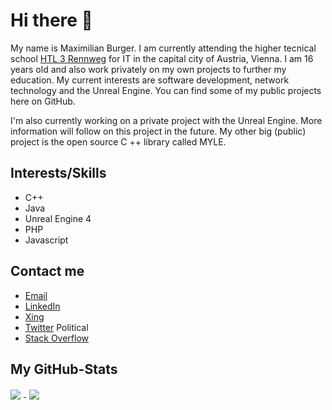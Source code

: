 # Hi there 👋
My name is Maximilian Burger. I am currently attending the higher tecnical school [HTL 3 Rennweg][1] for IT in the capital city of Austria, Vienna.
I am 16 years old and also work privately on my own projects to further my education. My current interests are software development, network technology and the Unreal Engine. You can find some of my public projects here on GitHub.

I'm also currently working on a private project with the Unreal Engine. More information will follow on this project in the future. My other big (public) project is the open source C ++ library called MYLE.

## Interests/Skills
- C++
- Java
- Unreal Engine 4
- PHP
- Javascript

## Contact me

- [Email][3]
- [LinkedIn][4]
- [Xing][5]
- [Twitter][2] Political
- [Stack Overflow][6]


## My GitHub-Stats

<a href="https://github.com/alex-hiermann">
    <img style="padding-right: 5px;" align="center"
        src="https://github-readme-stats.vercel.app/api/top-langs/?username=ProRedMax&bg_color=1d1f21&title_color=fefefe&text_color=c8c9cb&langs_count=10&layout=compact">
    </img>
</a>

<a href="https://github.com/alex-hiermann">
    <img style="padding-left: 5px;" align="center"
        src="https://github-readme-stats.vercel.app/api?username=ProRedMax&count_private=true&show_icons=true&title_color=fefefe&bg_color=1d1f21&text_color=c8c9cb&">
    </img>
</a>

[1]: https://www.htlrennweg.at/
[2]: https://twitter.com/maxx_bur
[3]: mailto:mabug@outlook.de
[4]: https://www.linkedin.com/in/maximilian-burger-81a9581b3/
[5]: https://www.xing.com/profile/Maximilian_Burger18/cv
[6]: https://stackoverflow.com/users/11804603/proredmax

